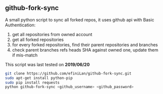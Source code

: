 github-fork-sync
------
A small python script to sync all forked repos, it uses github api with Basic Authentication:

1. get all repositories from owned account
2. get all forked repositories
3. for every forked repositories, find their parent repositories and branches
4. check parent branches refs heads SHA against owned one, update them if mis-match


This script was last tested on **2019/06/20**


```bash
git clone https://github.com/efiniLan/github-fork-sync.git
sudo apt-get install python-pip
sudo pip install requests
python github-fork-sync <github_username> <github_password>
```
